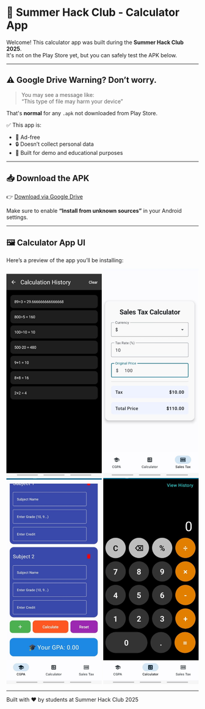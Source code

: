 # 🔢 Summer Hack Club - Calculator App

Welcome! This calculator app was built during the **Summer Hack Club 2025**.  
It's not on the Play Store yet, but you can safely test the APK below.

---

## ⚠️ Google Drive Warning? Don’t worry.

> You may see a message like:  
> “This type of file may harm your device”

That's **normal** for any `.apk` not downloaded from Play Store.

✅ This app is:
- 🚫 Ad-free  
- 🔒 Doesn’t collect personal data  
- 🧪 Built for demo and educational purposes

---

## 📥 Download the APK

👉 [Download via Google Drive](https://drive.google.com/file/d/1HiHYHLrCney22vPE7rl2LH2WEwdINSwJ/view?usp=drive_link)

Make sure to enable **“Install from unknown sources”** in your Android settings.

---

## 🖼️ Calculator App UI

Here’s a preview of the app you’ll be installing:

<div align="center">
  <img src="https://github.com/Amritbhandari111/Summerhackclub-Project-Demo/raw/main/calc1.jpg" width="250" />
  <img src="https://github.com/Amritbhandari111/Summerhackclub-Project-Demo/raw/main/calc2.jpg" width="250" />
  <img src="https://github.com/Amritbhandari111/Summerhackclub-Project-Demo/raw/main/calc3.jpg" width="250" />
  <img src="https://github.com/Amritbhandari111/Summerhackclub-Project-Demo/raw/main/calc4.jpg" width="250" />
</div>

---

Built with ❤️ by students at Summer Hack Club 2025
